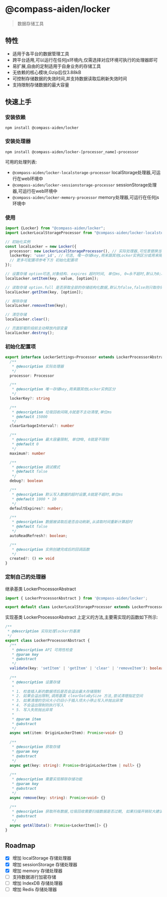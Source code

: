 # @compass-aiden/locker
> 数据存储工具

## 特性

* 适用于各平台的数据管理工具
* 跨平台适用,可以运行在任何js环境内,仅需选择对应环境可执行的处理器即可
* 易扩展,自由的定制适用于自身业务的存储工具
* 无依赖的核心模块,Gzip后仅3.88kB
* 可控制存储数据的失效时间,并支持数据读取后刷新失效时间
* 支持限制存储数据的最大容量

## 快速上手

### 安装依赖

`npm install @compass-aiden/locker`

### 安装处理器

`npm install @compass-aiden/locker-[processor_name]-processor`

可用的处理列表:

* `@compass-aiden/locker-localstorage-processor` localStorage处理器,可运行在web环境中
* `@compass-aiden/locker-sessionstorage-processor` sessionStorage处理器,可运行在web环境中
* `@compass-aiden/locker-memory-processor` memory处理器,可运行在任何js环境中

### 使用

```typescript
import {Locker} from "@compass-aiden/locker";
import LockerLocalStorageProcessor from "@compass-aiden/locker-localstorage-processor";

// 初始化实例
const localLocker = new Locker({
  processor: new LockerLocalStorageProcessor(), // 实际处理器,可任意替换当前环境可用的处理器
  lockerKey: 'user_id', // 可选, 唯一存储key,用来跟其他Locker实例区分或用来隔离用户数据
  // 更多可配置项参考下方 初始化配置项
});

// 设置存储 option可选,对象结构. expires 超时时间, 单位ms, 0=永不超时,默认为0;autoReadRefresh 数据被读取后自动刷新超时时间,默认为false
localLocker.setItem(key, value, [option]);

// 读取存储 option.full 是否获取全部的存储结构化数据,默认为false,false则只取存储的value数据
localLocker.getItem(key, [option]);

// 移除存储
localLocker.removeItem(key);

// 清空存储
localLocker.clear();

// 页面卸载阶段前主动释放内部变量
localLocker.destroy();
```

### 初始化配置项

```typescript
export interface LockerSettings<Processor extends LockerProcessorAbstract> {
  /**
   * @description 实际处理器
   */
  processor: Processor

  /**
   * @description 唯一存储key,用来跟其他Locker实例区分
   */
  lockerKey?: string

  /**
   * @description 垃圾回收间隔,0就是不主动清理,单位ms
   * @default 15000
   */
  clearGarbageInterval?: number

  /**
   * @description 最大容量限制, 单位MB, 0就是不限制
   * @default 0
   */
  maximum?: number

  /**
   * @description 调试模式
   * @default false
   */
  debug?: boolean

  /**
   * @description 默认写入数据的超时设置,0就是不超时,单位ms
   * @default 1000 * 10
   */
  defaultExpires?: number;

  /**
   * @description 数据被读取后是否自动刷新,从读取时间重新计算超时
   * @default false
   */
  autoReadRefresh?: boolean;

  /**
   * @description 实例创建完成后的回调函数
   */
  created?: () => void
}
```

### 定制自己的处理器

继承基类 LockerProcessorAbstract

```typescript
import { LockerProcessorAbstract } from '@compass-aiden/locker';

export default class LockerLocalStorageProcessor extends LockerProcessorAbstract {}
```

实现基类 LockerProcessorAbstract 上定义的方法,主要需实现的函数如下所示:

```typescript
/**
 * @description 实际处理locker的基类
 */
export class LockerProcessorAbstract {
  /**
   * @description API 可用性检查
   * @param key
   * @abstract
   */
  validate(key: 'setItem' | 'getItem' | 'clear' | 'removeItem'): boolean {}
  
  /**
   * @description 设置存储
   *
   * 1. 检查插入新的数据项后是否会溢出最大存储限制
   * 2. 如果会溢出限制,调用基类 clearDataBySize 方法,尝试清理指定空间
   * 3. 如果清理的空间大小仍旧小于插入项大小停止写入并抛出异常
   * 4. 不会溢出限制则执行写入
   * 5. 写入失败抛出异常
   *
   * @param item
   * @abstract
   */
  async set(item: OriginLockerItem): Promise<void> {}
  
  /**
   * @description 获取存储
   * @param key
   * @abstract
   */
  async get(key: string): Promise<OriginLockerItem | null> {}
  
  /**
   * @description 需要实现移除存储功能
   * @param key
   * @abstract
   */
  async remove(key: string): Promise<void> {}
  
  /**
   * @description 获取所有数据,垃圾回收需要扫描数据是否过期, 如果扫描开销较大建议根据实际情况返回计算属性或缓存结果集
   * @abstract
   */
  async getAllData(): Promise<LockerItem[]> {}
}

```

## Roadmap

- [x] 增加 localStorage 存储处理器
- [x] 增加 sessionStorage 存储处理器
- [x] 增加 memory 存储处理器
- [ ] 支持数据进行加密存储
- [ ] 增加 IndexDB 存储处理器
- [ ] 增加 Redis 存储处理器
